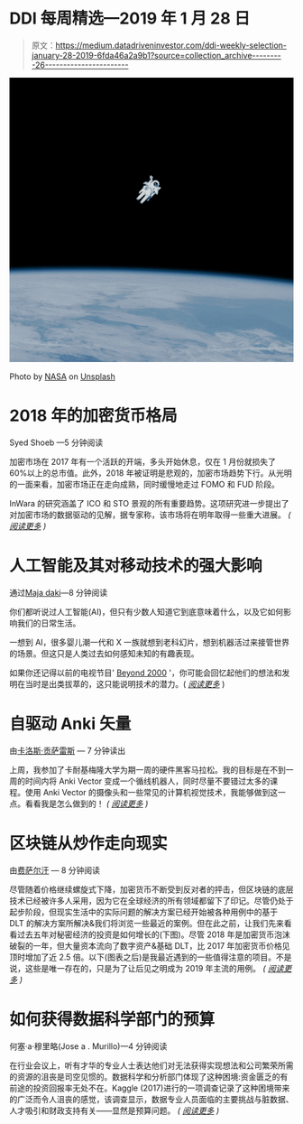 # DDI 每周精选—2019 年 1 月 28 日

> 原文：<https://medium.datadriveninvestor.com/ddi-weekly-selection-january-28-2019-6fda46a2a9b1?source=collection_archive---------26----------------------->

![](img/8727178a2b7ccb08065f427d51577f01.png)

Photo by [NASA](https://unsplash.com/@nasa?utm_source=medium&utm_medium=referral) on [Unsplash](https://unsplash.com?utm_source=medium&utm_medium=referral)

# 2018 年的加密货币格局

Syed Shoeb —5 分钟阅读

加密市场在 2017 年有一个活跃的开端，多头开始休息，仅在 1 月份就损失了 60%以上的总市值。此外，2018 年被证明是悲观的，加密市场趋势下行。从光明的一面来看，加密市场正在走向成熟，同时缓慢地走过 FOMO 和 FUD 阶段。

InWara 的研究涵盖了 ICO 和 STO 景观的所有重要趋势。这项研究进一步提出了对加密市场的数据驱动的见解，据专家称，该市场将在明年取得一些重大进展。 *(* [*阅读更多*](https://medium.com/datadriveninvestor/complete-analysis-of-ico-market-in-2018-funding-trends-and-analysis-top-icos-and-stos-of-2018-3bdb336f2041) *)*

# 人工智能及其对移动技术的强大影响

通过[Maja daki](https://medium.com/@anna.annau)—8 分钟阅读

你们都听说过人工智能(AI)，但只有少数人知道它到底意味着什么，以及它如何影响我们的日常生活。

一想到 AI，很多婴儿潮一代和 X 一族就想到老科幻片，想到机器活过来接管世界的场景。但这只是人类过去如何感知未知的有趣表现。

如果你还记得以前的电视节目' [Beyond 2000](https://www.imdb.com/title/tt0243689/) '，你可能会回忆起他们的想法和发明在当时是出类拔萃的，这只能说明技术的潜力。( [*阅读更多*](https://medium.com/datadriveninvestor/ai-and-the-powerful-impact-on-mobile-technology-9bbc8909776) )

# 自驱动 Anki 矢量

由[卡洛斯·贡萨雷斯](https://medium.com/@carlosgonzalez_39141) — 7 分钟读出

上周，我参加了卡耐基梅隆大学为期一周的硬件黑客马拉松。我的目标是在不到一周的时间内将 Anki Vector 变成一个循线机器人，同时尽量不要错过太多的课程。使用 Anki Vector 的摄像头和一些常见的计算机视觉技术，我能够做到这一点。看看我是怎么做到的！ *(* [*阅读更多*](https://medium.com/datadriveninvestor/self-driving-anki-vector-659a5592ade7) *)*

# 区块链从炒作走向现实

由[费萨尔汗](https://medium.com/@khanfk) — 8 分钟阅读

尽管随着价格继续螺旋式下降，加密货币不断受到反对者的抨击，但区块链的底层技术已经被许多人采用，因为它在全球经济的所有领域都留下了印记。尽管仍处于起步阶段，但现实生活中的实际问题的解决方案已经开始被各种用例中的基于 DLT 的解决方案所解决&我们将浏览一些最近的案例。但在此之前，让我们先来看看过去五年对秘密经济的投资是如何增长的(下图)。尽管 2018 年是加密货币泡沫破裂的一年，但大量资本流向了数字资产&基础 DLT，比 2017 年加密货币价格见顶时增加了近 2.5 倍。以下(图表之后)是我最近遇到的一些值得注意的项目。不是说，这些是唯一存在的，只是为了让后见之明成为 2019 年主流的用例。 *(* [*阅读更多*](https://medium.com/datadriveninvestor/blockchain-moving-past-hype-into-reality-2efe19ffe962) *)*

# 如何获得数据科学部门的预算

何塞·a·穆里略(Jose a . Murillo)—4 分钟阅读

在行业会议上，听有才华的专业人士表达他们对无法获得实现想法和公司繁荣所需的资源的沮丧是司空见惯的。数据科学和分析部门体现了这种困境:资金匮乏的有前途的投资回报率无处不在。Kaggle (2017)进行的一项调查记录了这种困境带来的广泛而令人沮丧的感觉，该调查显示，数据专业人员面临的主要挑战与脏数据、人才吸引和财政支持有关——显然是预算问题。 *(* [*阅读更多*](https://medium.com/datadriveninvestor/how-to-gain-budget-for-a-new-data-science-unit-9d8a43f3a2b5) *)*